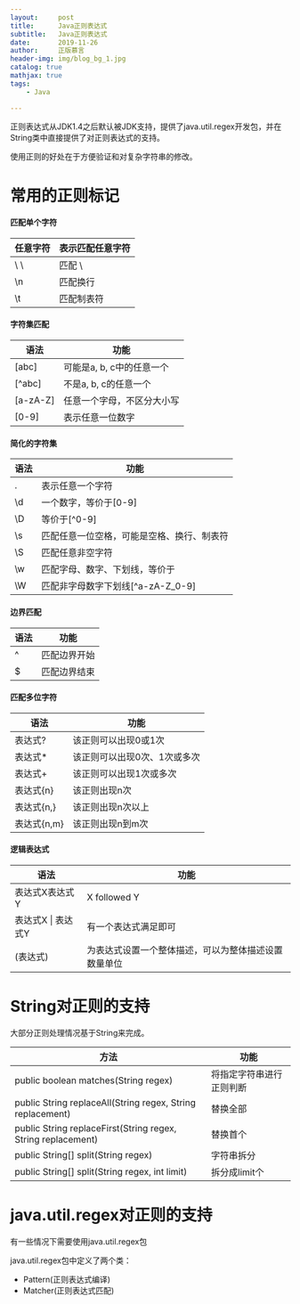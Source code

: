 ```yaml
---
layout:     post
title:      Java正则表达式
subtitle:   Java正则表达式
date:       2019-11-26
author:     正版慕言
header-img: img/blog_bg_1.jpg
catalog: true
mathjax: true
tags:
    - Java

---
```


正则表达式从JDK1.4之后默认被JDK支持，提供了java.util.regex开发包，并在String类中直接提供了对正则表达式的支持。

使用正则的好处在于方便验证和对复杂字符串的修改。

# 常用的正则标记

#### 匹配单个字符

|任意字符|表示匹配任意字符|
|---|---|
| \ \ |匹配 \ |
|\n|匹配换行|
|\t|匹配制表符|

#### 字符集匹配

|语法|功能|
|---|---|
|[abc]|可能是a, b, c中的任意一个|
|[^abc]|不是a, b, c的任意一个|
|[a-zA-Z]|任意一个字母，不区分大小写|
|[0-9]|表示任意一位数字|

#### 简化的字符集

|语法|功能|
|---|---|
|.|表示任意一个字符|
|\d|一个数字，等价于[0-9]|
|\D|等价于[^0-9]|
|\s|匹配任意一位空格，可能是空格、换行、制表符|
|\S|匹配任意非空字符|
|\w|匹配字母、数字、下划线，等价于|
|\W|匹配非字母数字下划线[^a-zA-Z_0-9]|

#### 边界匹配

|语法|功能|
|---|---|
|^|匹配边界开始|
|$|匹配边界结束|

#### 匹配多位字符

|语法|功能|
|---|---|
|表达式?|该正则可以出现0或1次|
|表达式*|该正则可以出现0次、1次或多次|
|表达式+|该正则可以出现1次或多次|
|表达式{n}|该正则出现n次|
|表达式{n,}|该正则出现n次以上|
|表达式{n,m}|该正则出现n到m次|

#### 逻辑表达式

|语法|功能|
|---|---|
|表达式X表达式Y|X followed Y|
|表达式X \| 表达式Y|有一个表达式满足即可|
|(表达式)|为表达式设置一个整体描述，可以为整体描述设置数量单位|

# String对正则的支持

大部分正则处理情况基于String来完成。

|方法|功能|
|---|---|
|public boolean matches(String regex)|将指定字符串进行正则判断|
|public String replaceAll(String regex, String replacement)|替换全部|
|public String replaceFirst(String regex, String replacement)|替换首个|
|public String[] split(String regex)|字符串拆分|
|public String[] split(String regex, int limit)|拆分成limit个|

# java.util.regex对正则的支持

有一些情况下需要使用java.util.regex包

java.util.regex包中定义了两个类：
- Pattern(正则表达式编译)
- Matcher(正则表达式匹配)